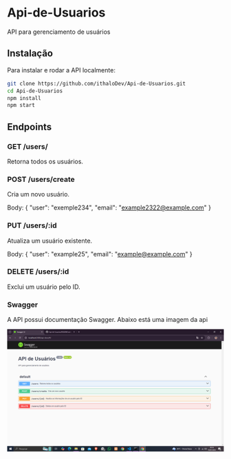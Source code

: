 # Api-de-Usuarios
API para gerenciamento de usuários

## Instalação
Para instalar e rodar a API localmente:


```bash
git clone https://github.com/ithaloDev/Api-de-Usuarios.git
cd Api-de-Usuarios
npm install
npm start
```

## Endpoints
### GET /users/
Retorna todos os usuários.

### POST /users/create
Cria um novo usuário.

Body: { "user": "exemple234", "email": "example2322@example.com" }

### PUT /users/:id
Atualiza um usuário existente.

Body: { "user": "example25", "email": "example@example.com" }

### DELETE /users/:id
Exclui um usuário pelo ID.

### Swagger
A API possui documentação Swagger. Abaixo está uma imagem da api

![Swagger UI](./docs/swagger-ui.png)


